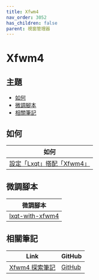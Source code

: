 ```yaml
---
title: Xfwm4
nav_order: 3052
has_children: false
parent: 視窗管理器
---
```



# Xfwm4


## 主題

* [如何](#如何)
* [微調腳本](#微調腳本)
* [相關筆記](#相關筆記)


## 如何

| 如何 |
| --- |
| [設定「Lxqt」搭配「Xfwm4」](https://samwhelp.github.io/note-about-lubuntu/read/howto/lxqt-with-wm/lxqt-with-xfwm4.html) |


## 微調腳本

| 微調腳本 |
| --- |
| [lxqt-with-xfwm4](https://github.com/samwhelp/lubuntu-adjustment/tree/main/prototype/main/alternative-config/lxqt-with-xfwm4/Main) |


## 相關筆記

| Link | GitHub |
| ---- | ------ |
| [Xfwm4 探索筆記](https://samwhelp.github.io/note-about-xfwm4/) | [GitHub](https://github.com/samwhelp/note-about-xfwm4) |
